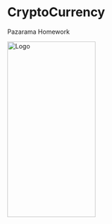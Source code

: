 # CryptoCurrency
Pazarama Homework 


<img src="https://i.imgur.com/yvNOc4m.png" alt="Logo" width="200" height="400">
